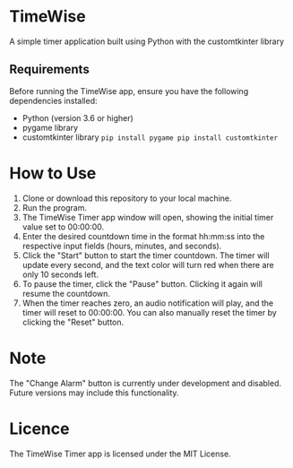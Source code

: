 # TimeWise
 A simple timer application built using Python with the customtkinter library

## Requirements
Before running the TimeWise app, ensure you have the following dependencies installed:

- Python (version 3.6 or higher)
- pygame library
- customtkinter library
`
pip install pygame
pip install customtkinter
`

# How to Use
1. Clone or download this repository to your local machine.
2. Run the program.
3. The TimeWise Timer app window will open, showing the initial timer value set to 00:00:00.
4. Enter the desired countdown time in the format hh:mm:ss into the respective input fields (hours, minutes, and seconds).
5. Click the "Start" button to start the timer countdown. The timer will update every second, and the text color will turn red when there are only 10 seconds left.
6. To pause the timer, click the "Pause" button. Clicking it again will resume the countdown.
7. When the timer reaches zero, an audio notification will play, and the timer will reset to 00:00:00. You can also manually reset the timer by clicking the "Reset" button.

# Note
The "Change Alarm" button is currently under development and disabled. Future versions may include this functionality.

# Licence
The TimeWise Timer app is licensed under the MIT License.